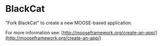 BlackCat
=====

"Fork BlackCat" to create a new MOOSE-based application.

For more information see: [http://mooseframework.org/create-an-app/](http://mooseframework.org/create-an-app/)
